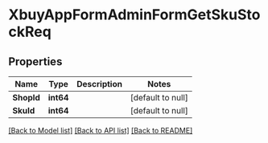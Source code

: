 # XbuyAppFormAdminFormGetSkuStockReq

## Properties
Name | Type | Description | Notes
------------ | ------------- | ------------- | -------------
**ShopId** | **int64** |  | [default to null]
**SkuId** | **int64** |  | [default to null]

[[Back to Model list]](../README.md#documentation-for-models) [[Back to API list]](../README.md#documentation-for-api-endpoints) [[Back to README]](../README.md)

